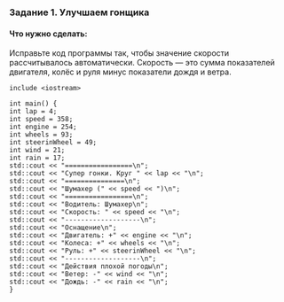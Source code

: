 ### Задание 1. Улучшаем гонщика

#### Что нужно сделать:

Исправьте код программы так, чтобы значение скорости рассчитывалось автоматически.
Скорость — это сумма показателей двигателя, колёс и руля минус показатели дождя и ветра.

```
include <iostream>

int main() {
int lap = 4;
int speed = 358;
int engine = 254;
int wheels = 93;
int steerinWheel = 49;
int wind = 21;
int rain = 17;
std::cout << "=================\n";
std::cout << "Супер гонки. Круг " << lap << "\n";
std::cout << "===============\n";
std::cout << "Шумахер (" << speed << ")\n";
std::cout << "=================\n";
std::cout << "Водитель: Шумахер\n";
std::cout << "Скорость: " << speed << "\n";
std::cout << "-------------------\n";
std::cout << "Оснащение\n";
std::cout << "Двигатель: +" << engine << "\n";
std::cout << "Колеса: +" << wheels << "\n";
std::cout << "Руль: +" << steerinWheel << "\n";
std::cout << "-------------------\n";
std::cout << "Действия плохой погоды\n";
std::cout << "Ветер: -" << wind << "\n";
std::cout << "Дождь: -" << rain << "\n";
}
```
